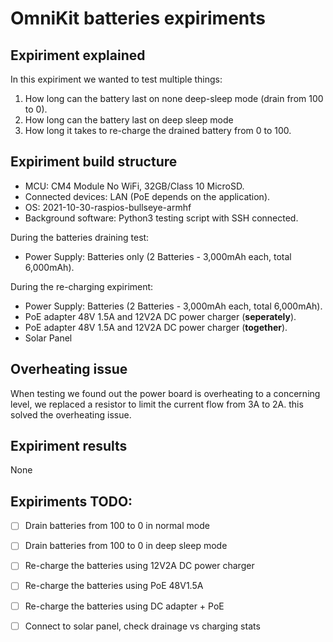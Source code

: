 # OmniKit batteries expiriments

## Expiriment explained

In this expiriment we wanted to test multiple things:

1. How long can the battery last on none deep-sleep mode (drain from 100 to 0).
2. How long can the battery last on deep sleep mode
2. How long it takes to re-charge the drained battery from 0 to 100.

## Expiriment build structure

- MCU: CM4 Module No WiFi, 32GB/Class 10 MicroSD.
- Connected devices: LAN (PoE depends on the application).
- OS: 2021-10-30-raspios-bullseye-armhf
- Background software: Python3 testing script with SSH connected.

During the batteries draining test:

- Power Supply: Batteries only (2 Batteries - 3,000mAh each, total 6,000mAh).

During the re-charging expiriment:

- Power Supply: Batteries  (2 Batteries - 3,000mAh each, total 6,000mAh).
- PoE adapter 48V 1.5A and 12V2A DC power charger (**seperately**).
- PoE adapter 48V 1.5A and 12V2A DC power charger (**together**).
- Solar Panel

## Overheating issue

When testing we found out the power board is overheating to a concerning level, we replaced a resistor to limit the current flow from 3A to 2A.
this solved the overheating issue.

## Expiriment results

None

## Expiriments TODO:

- [ ] Drain batteries from 100 to 0 in normal mode
- [ ] Drain batteries from 100 to 0 in deep sleep mode 
- [ ] Re-charge the batteries using 12V2A DC power charger
- [ ] Re-charge the batteries using PoE 48V1.5A 
- [ ] Re-charge the batteries using DC adapter + PoE
- [ ] Connect to solar panel, check drainage vs charging stats

